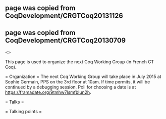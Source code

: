 ## page was copied from CoqDevelopment/CRGTCoq20131126
## page was copied from CoqDevelopment/CRGTCoq20130709
<<TableOfContents>>

This page is used to organize the next Coq Working Group (in French GT Coq).

= Organization =
The next Coq Working Group will take place in July 2015 at Sophie Germain, PPS on the 3rd floor at 10am. If time permits, it will be continued by a debugging session. Poll for choosing a date is at https://framadate.org/9tmhw7lsmfblun2h.

= Talks =

= Talking points =
